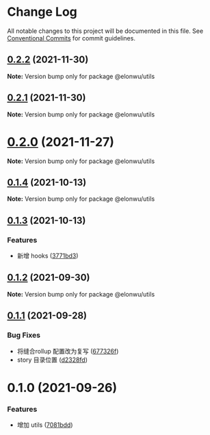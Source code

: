 # Change Log

All notable changes to this project will be documented in this file.
See [Conventional Commits](https://conventionalcommits.org) for commit guidelines.

## [0.2.2](https://github.com/ElonWu/elonwu_ui/compare/@elonwu/utils@0.2.1...@elonwu/utils@0.2.2) (2021-11-30)

**Note:** Version bump only for package @elonwu/utils





## [0.2.1](https://github.com/ElonWu/elonwu_ui/compare/@elonwu/utils@0.2.0...@elonwu/utils@0.2.1) (2021-11-30)

**Note:** Version bump only for package @elonwu/utils





# [0.2.0](https://github.com/ElonWu/elonwu_ui/compare/@elonwu/utils@0.1.4...@elonwu/utils@0.2.0) (2021-11-27)

**Note:** Version bump only for package @elonwu/utils





## [0.1.4](https://github.com/ElonWu/elonwu_ui/compare/@elonwu/utils@0.1.3...@elonwu/utils@0.1.4) (2021-10-13)

**Note:** Version bump only for package @elonwu/utils





## [0.1.3](https://github.com/ElonWu/elonwu_ui/compare/@elonwu/utils@0.1.2...@elonwu/utils@0.1.3) (2021-10-13)


### Features

* 新增 hooks ([3771bd3](https://github.com/ElonWu/elonwu_ui/commit/3771bd371cc4a6d93678d9d97505f77839f6e949))





## [0.1.2](https://github.com/ElonWu/elonwu_ui/compare/@elonwu/utils@0.1.1...@elonwu/utils@0.1.2) (2021-09-30)

**Note:** Version bump only for package @elonwu/utils





## [0.1.1](https://github.com/ElonWu/elonwu_ui/compare/@elonwu/utils@0.1.0...@elonwu/utils@0.1.1) (2021-09-28)


### Bug Fixes

* 将缝合rollup 配置改为复写 ([677326f](https://github.com/ElonWu/elonwu_ui/commit/677326fb522e0e85f68ea2e6b9b2683e07f3f423))
* story 目录位置 ([d2328fd](https://github.com/ElonWu/elonwu_ui/commit/d2328fd217b799b1522c06d2bd2e52e2911d5f61))





# 0.1.0 (2021-09-26)


### Features

* 增加 utils ([7081bdd](https://github.com/ElonWu/elonwu_ui/commit/7081bdda77fd27e910db576f585ecf5a3d613488))
